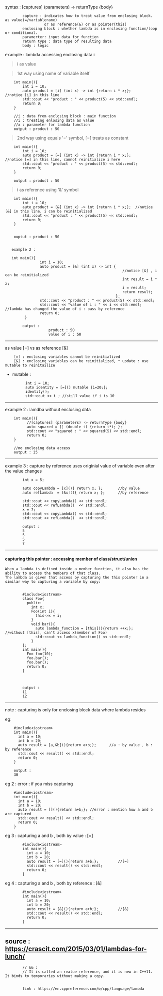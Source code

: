 syntax : [captures] (parameters) -> returnType {body}

            
            capture : indicates how to treat value from enclosing block. as value(=/variablename) 
                      or as reference(&) or as pointer(this)
            enclosing block : whether lambda is in enclosing function/loop or conditional.            
            paramerter: input data for function
            return type : data type of resulting data
            body : logic

example : lambda accessing enclosing data i

> i as value 

> 1st way using name of variable itself

        int main(){
            int i = 10; 
            auto product = [i] (int x) -> int {return i * x;};      //notice [i] in this line
            std::cout << "product : " << product(5) << std::endl;
            return 0;
        }
        
        //i : data from enclosing block : main function
        //i : treating enlosing data as value
        //x : parameter for lambda function
        output : prodcut : 50

> 2nd way using equals '=' symbol, [=] treats as constant
        
        
        int main(){
            int i = 10; 
            auto product = [=] (int x) -> int {return i * x;};      //notice [=] in this line, cannot reinitialize i here
            std::cout << "product : " << product(5) << std::endl;
            return 0;
        }

        output : product : 50
        
        
> i as reference using '&' symbol
        
        int main(){
            int i = 10; 
            auto product = [&] (int x) -> int {return i * x;};  //notice [&] in this line, i can be reinitialized
            std::cout << "product : " << product(5) << std::endl;
            return 0;
        }

        
        ouptut : product : 50


       example 2 :
       
       int main(){
                    int i = 10; 
                    auto product = [&] (int x) -> int {    
                                                          //notice [&] , i can be reinitialized                         
                                                          int result = i * x;
                                                          i = result;
                                                          return result;
                                                       };                        
                    std::cout << "product : " << product(5) << std::endl;
                    std::cout << "value of i : " << i << std::endl; //lambda has changed the value of i : pass by reference
                    return 0;
             }

            output : 
                        product : 50
                        value of i : 50

---
as value [=] vs as reference [&]
    
        [=] : enclosing variables cannot be reinitialized
        [&] : enclosing variables can be reinitialized, * update : use mutable to reinitailize
        

* mutable : 

            int i = 10;
            auto identity = [=]() mutable {i=20;};
            identity();
            std::cout << i ; //still value if i is 10
---

example 2 : lamdba without enclosing data

        int main(){    
              //[captures] (parameters) -> returnType {body}  
              auto squared = [] (double t) {return t*t; };
              std::cout << "squared : " << squared(5) << std::endl;  
              return 0;
        }
        
        //no enclosing data access
        output : 25 



---


example 3 : capture by reference uses originial value of variable even after the value changes 

            int x = 5;

            auto copyLambda = [x](){ return x; };       //by value
            auto refLambda  = [&x](){ return x; };      //by reference

            std::cout << copyLambda() << std::endl;
            std::cout << refLambda()  << std::endl;
            x = 7;
            std::cout << copyLambda() << std::endl;
            std::cout << refLambda()  << std::endl;

            output : 
            5
            5
            5
            7



---

#### capturing this pointer : accessing member of class/struct/union

    When a lambda is defined inside a member function, it also has the ability to access the members of that class. 
    The lambda is given that access by capturing the this pointer in a similar way to capturing a variable by copy:


            #include<iostream>
            class Foo{  
              public:
                int x;
                Foo(int i){
                  this->x = i;
                }
                void bar(){
                  auto lambda_function = [this](){return ++x;};             //without [this], can't access x(member of Foo)
                  std::cout << lambda_function() << std::endl;
                }
            };
            int main(){
              Foo foo(10);
              foo.bar();
              foo.bar();
              return 0;
            }



            output :             
            11
            12


---

note : capturing is only for enclosing block data where lambda resides

eg: 
        
        #include<iostream>
        int main(){
          int a = 10;       
          int b = 20;
          auto result = [a,&b](){return a+b;};      //a : by value , b : by reference
          std::cout << result() << std::endl;
          return 0;
        }
        
        output : 
        30

eg 2 : error : if you miss capturing 


        #include<iostream>
        int main(){
          int a = 10;
          int b = 20;
          auto result = [](){return a+b;}; //error : mention how a and b are captured
          std::cout << result() << std::endl;
          return 0;
        }
        
        
        
        
eg 3 : capturing a and b , both by value : [=]

            #include<iostream>
            int main(){
              int a = 10;
              int b = 20;
              auto result = [=](){return a+b;};         //[=]
              std::cout << result() << std::endl;
              return 0;
            }


eg 4 : capturing a and b , both by reference : [&]


            #include<iostream>
            int main(){
              int a = 10;
              int b = 20;
              auto result = [&](){return a+b;};         //[&]
              std::cout << result() << std::endl;
              return 0;
            }





---

source : https://crascit.com/2015/03/01/lambdas-for-lunch/
---   

            // && : 
            // It is called an rvalue reference, and it is new in C++11. It binds to temporaries without making a copy.


            link : https://en.cppreference.com/w/cpp/language/lambda

